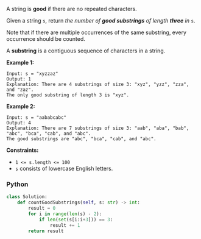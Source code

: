 A string is  **good**  if there are no repeated characters.

Given a string  `s`​​​​​, return  _the number of  **good substrings**  of length  **three** in_ `s`​​​​​​.

Note that if there are multiple occurrences of the same substring, every occurrence should be counted.

A  **substring**  is a contiguous sequence of characters in a string.

**Example 1:**
```
Input: s = "xyzzaz"
Output: 1
Explanation: There are 4 substrings of size 3: "xyz", "yzz", "zza", and "zaz". 
The only good substring of length 3 is "xyz".
```

**Example 2:**
```
Input: s = "aababcabc"
Output: 4
Explanation: There are 7 substrings of size 3: "aab", "aba", "bab", "abc", "bca", "cab", and "abc".
The good substrings are "abc", "bca", "cab", and "abc".
```

**Constraints:**

-   `1 <= s.length <= 100`
-   `s`​​​​​​ consists of lowercase English letters.


### Python
```python
class Solution:
    def countGoodSubstrings(self, s: str) -> int:
        result = 0
        for i in range(len(s) - 2):
            if len(set(s[i:i+3])) == 3:
                result += 1
        return result
```